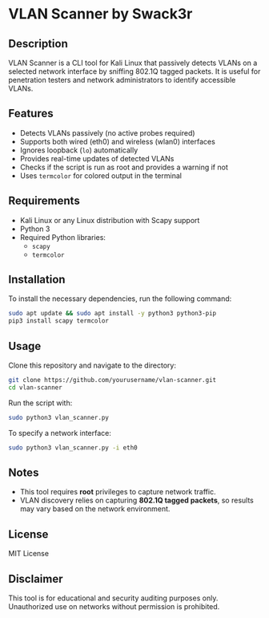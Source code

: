 # VLAN Scanner by Swack3r

## Description
VLAN Scanner is a CLI tool for Kali Linux that passively detects VLANs on a selected network interface by sniffing 802.1Q tagged packets. It is useful for penetration testers and network administrators to identify accessible VLANs.

## Features
- Detects VLANs passively (no active probes required)
- Supports both wired (eth0) and wireless (wlan0) interfaces
- Ignores loopback (`lo`) automatically
- Provides real-time updates of detected VLANs
- Checks if the script is run as root and provides a warning if not
- Uses `termcolor` for colored output in the terminal

## Requirements
- Kali Linux or any Linux distribution with Scapy support
- Python 3
- Required Python libraries:
  - `scapy`
  - `termcolor`

## Installation
To install the necessary dependencies, run the following command:
```bash
sudo apt update && sudo apt install -y python3 python3-pip
pip3 install scapy termcolor
```

## Usage
Clone this repository and navigate to the directory:
```bash
git clone https://github.com/yourusername/vlan-scanner.git
cd vlan-scanner
```
Run the script with:
```bash
sudo python3 vlan_scanner.py
```
To specify a network interface:
```bash
sudo python3 vlan_scanner.py -i eth0
```

## Notes
- This tool requires **root** privileges to capture network traffic.
- VLAN discovery relies on capturing **802.1Q tagged packets**, so results may vary based on the network environment.

## License
MIT License

## Disclaimer
This tool is for educational and security auditing purposes only. Unauthorized use on networks without permission is prohibited.

